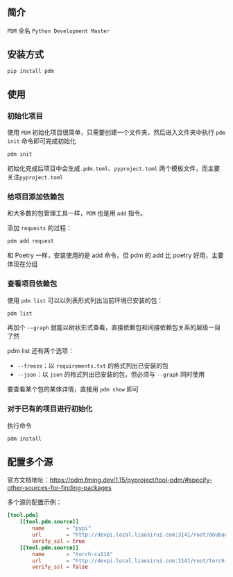 ## 简介

`PDM` 全名 `Python Development Master`

## 安装方式

```bash
pip install pdm
```

## 使用

### 初始化项目

使用 `PDM` 初始化项目很简单，只需要创建一个文件夹，然后进入文件夹中执行 `pdm init` 命令即可完成初始化

```bash
pdm init
```

初始化完成后项目中会生成`.pdm.toml`、`pyproject.toml` 两个模板文件，而主要关注`pyproject.toml`

### 给项目添加依赖包

和大多数的包管理工具一样，`PDM` 也是用 `add` 指令。

添加 `requests` 的过程：

```bash
pdm add request
```

和 Poetry 一样，安装使用的是 add 命令，但 pdm 的 add 比 poetry 好用，主要体现在分组

### 查看项目依赖包

使用 `pdm list` 可以以列表形式列出当前环境已安装的包：

```bash
pdm list
```

再加个 `--graph` 就能以树状形式查看，直接依赖包和间接依赖包关系的层级一目了然

pdm list 还有两个选项：

- `--freeze`：以 `requirements.txt` 的格式列出已安装的包
- `--json`：以 `json` 的格式列出已安装的包，但必须与 `--graph` 同时使用

要查看某个包的某体详情，直接用 `pdm show` 即可

### 对于已有的项目进行初始化

执行命令

```bash
pdm install
```

## 配置多个源

官方文档地址：<https://pdm.fming.dev/1.15/pyproject/tool-pdm/#specify-other-sources-for-finding-packages>

多个源的配置示例：

```toml
[tool.pdm]
    [[tool.pdm.source]]
        name       = "pypi"
        url        = "http://devpi.local.liaosirui.com:3141/root/douban/+simple/"
        verify_ssl = true
    [[tool.pdm.source]]
        name       = "torch-cu116"
        url        = "http://devpi.local.liaosirui.com:3141/root/torch-cu116/+simple/"
        verify_ssl = false

```

